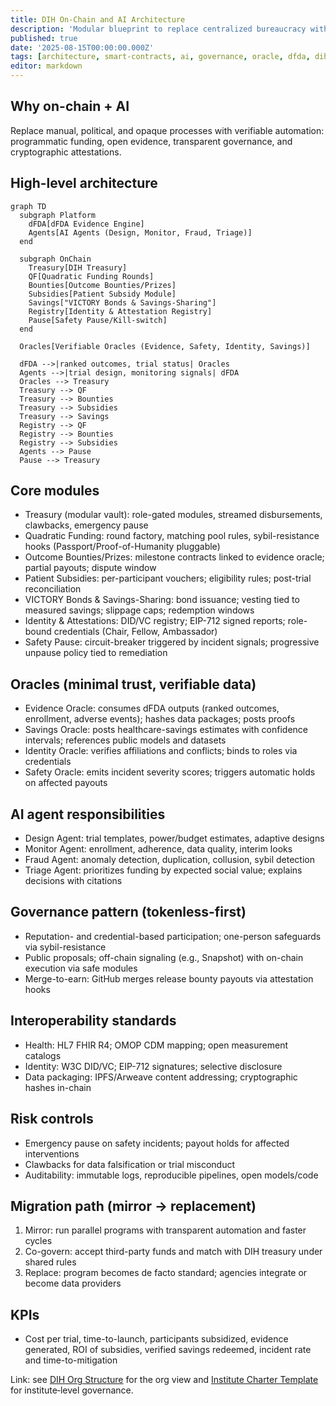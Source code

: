 ```yaml
---
title: DIH On-Chain and AI Architecture
description: 'Modular blueprint to replace centralized bureaucracy with AI agents and smart contracts across treasury, trials, and evidence-to-funding automation.'
published: true
date: '2025-08-15T00:00:00.000Z'
tags: [architecture, smart-contracts, ai, governance, oracle, dfda, dih]
editor: markdown
---
```


## Why on-chain + AI

Replace manual, political, and opaque processes with verifiable automation: programmatic funding, open evidence, transparent governance, and cryptographic attestations.

## High-level architecture

```mermaid
graph TD
  subgraph Platform
    dFDA[dFDA Evidence Engine]
    Agents[AI Agents (Design, Monitor, Fraud, Triage)]
  end

  subgraph OnChain
    Treasury[DIH Treasury]
    QF[Quadratic Funding Rounds]
    Bounties[Outcome Bounties/Prizes]
    Subsidies[Patient Subsidy Module]
    Savings["VICTORY Bonds & Savings-Sharing"]
    Registry[Identity & Attestation Registry]
    Pause[Safety Pause/Kill-switch]
  end

  Oracles[Verifiable Oracles (Evidence, Safety, Identity, Savings)]

  dFDA -->|ranked outcomes, trial status| Oracles
  Agents -->|trial design, monitoring signals| dFDA
  Oracles --> Treasury
  Treasury --> QF
  Treasury --> Bounties
  Treasury --> Subsidies
  Treasury --> Savings
  Registry --> QF
  Registry --> Bounties
  Registry --> Subsidies
  Agents --> Pause
  Pause --> Treasury
```

## Core modules

- Treasury (modular vault): role-gated modules, streamed disbursements, clawbacks, emergency pause
- Quadratic Funding: round factory, matching pool rules, sybil-resistance hooks (Passport/Proof-of-Humanity pluggable)
- Outcome Bounties/Prizes: milestone contracts linked to evidence oracle; partial payouts; dispute window
- Patient Subsidies: per-participant vouchers; eligibility rules; post-trial reconciliation
- VICTORY Bonds & Savings-Sharing: bond issuance; vesting tied to measured savings; slippage caps; redemption windows
- Identity & Attestations: DID/VC registry; EIP-712 signed reports; role-bound credentials (Chair, Fellow, Ambassador)
- Safety Pause: circuit-breaker triggered by incident signals; progressive unpause policy tied to remediation

## Oracles (minimal trust, verifiable data)

- Evidence Oracle: consumes dFDA outputs (ranked outcomes, enrollment, adverse events); hashes data packages; posts proofs
- Savings Oracle: posts healthcare-savings estimates with confidence intervals; references public models and datasets
- Identity Oracle: verifies affiliations and conflicts; binds to roles via credentials
- Safety Oracle: emits incident severity scores; triggers automatic holds on affected payouts

## AI agent responsibilities

- Design Agent: trial templates, power/budget estimates, adaptive designs
- Monitor Agent: enrollment, adherence, data quality, interim looks
- Fraud Agent: anomaly detection, duplication, collusion, sybil detection
- Triage Agent: prioritizes funding by expected social value; explains decisions with citations

## Governance pattern (tokenless-first)

- Reputation- and credential-based participation; one-person safeguards via sybil-resistance
- Public proposals; off-chain signaling (e.g., Snapshot) with on-chain execution via safe modules
- Merge-to-earn: GitHub merges release bounty payouts via attestation hooks

## Interoperability standards

- Health: HL7 FHIR R4; OMOP CDM mapping; open measurement catalogs
- Identity: W3C DID/VC; EIP-712 signatures; selective disclosure
- Data packaging: IPFS/Arweave content addressing; cryptographic hashes in-chain

## Risk controls

- Emergency pause on safety incidents; payout holds for affected interventions
- Clawbacks for data falsification or trial misconduct
- Auditability: immutable logs, reproducible pipelines, open models/code

## Migration path (mirror → replacement)

1) Mirror: run parallel programs with transparent automation and faster cycles
2) Co-govern: accept third-party funds and match with DIH treasury under shared rules
3) Replace: program becomes de facto standard; agencies integrate or become data providers

## KPIs

- Cost per trial, time-to-launch, participants subsidized, evidence generated, ROI of subsidies, verified savings redeemed, incident rate and time-to-mitigation

Link: see [DIH Org Structure](../strategy/1-percent-treaty/dih-org-structure.md) for the org view and [Institute Charter Template](../strategy/1-percent-treaty/institute-charter-template.md) for institute‑level governance.
